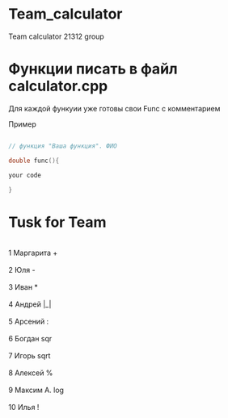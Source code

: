 # Team_calculator
Team calculator 21312 group
       
# Функции писать в файл calculator.cpp 
Для каждой функуии уже готовы свои Func с комментарием

Пример

```c++

// функция "Ваша функция". ФИО

double func(){

your code

}

```

# Tusk for Team
<br> 1 Маргарита + <br>
<br> 2 Юля - <br>
<br> 3 Иван * <br>
<br> 4 Андрей |_| <br>
<br> 5 Арсений : <br>
<br> 6 Богдан sqr <br>
<br> 7 Игорь sqrt <br>
<br> 8 Алексей  % <br>
<br> 9 Максим А. log <br>
<br> 10 Илья ! <br>
